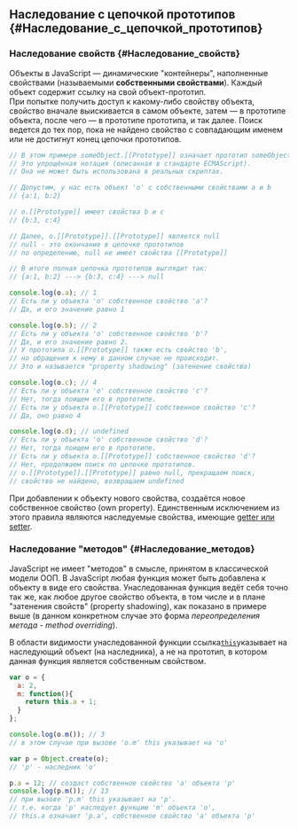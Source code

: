 ## Наследование с цепочкой прототипов {#Наследование_с_цепочкой_прототипов}

### Наследование свойств {#Наследование_свойств}

Объекты в JavaScript — динамические "контейнеры", наполненные свойствами \(называемыми **собственными свойствами**\). Каждый объект содержит ссылку на свой объект-прототип.  
При попытке получить доступ к какому-либо свойству объекта, свойство вначале выискивается в самом объекте, затем — в прототипе объекта, после чего — в прототипе прототипа, и так далее. Поиск ведется до тех пор, пока не найдено свойство с совпадающим именем или не достигнут конец цепочки прототипов.

```js
// В этом примере someObject.[[Prototype]] означает прототип someObject. 
// Это упрощённая нотация (описанная в стандарте ECMAScript). 
// Она не может быть использована в реальных скриптах.

// Допустим, у нас есть объект 'o' с собственными свойствами a и b
// {a:1, b:2} 

// o.[[Prototype]] имеет свойства b и с
// {b:3, c:4}

// Далее, o.[[Prototype]].[[Prototype]] является null
// null - это окончание в цепочке прототипов 
// по определению, null не имеет свойства [[Prototype]]

// В итоге полная цепочка прототипов выглядит так:
// {a:1, b:2} ---> {b:3, c:4} ---> null

console.log(o.a); // 1
// Есть ли у объекта 'o' собственное свойство 'a'? 
// Да, и его значение равно 1

console.log(o.b); // 2
// Есть ли у объекта 'o' собственное свойство 'b'? 
// Да, и его значение равно 2.
// У прототипа o.[[Prototype]] также есть свойство 'b', 
// но обращения к нему в данном случае не происходит. 
// Это и называется "property shadowing" (затенение свойства)

console.log(o.c); // 4
// Есть ли у объекта 'o' собственное свойство 'с'? 
// Нет, тогда поищем его в прототипе.
// Есть ли у объекта o.[[Prototype]] собственное свойство 'с'? 
// Да, оно равно 4

console.log(o.d); // undefined
// Есть ли у объекта 'o' собственное свойство 'd'? 
// Нет, тогда поищем его в прототипе.
// Есть ли у объекта o.[[Prototype]] собственное свойство 'd'? 
// Нет, продолжаем поиск по цепочке прототипов.
// o.[[Prototype]].[[Prototype]] равно null, прекращаем поиск, 
// свойство не найдено, возвращаем undefined
```

При добавлении к объекту нового свойства, создаётся новое собственное свойство \(own property\). Единственным исключением из этого правила являются наследуемые свойства, имеющие [getter или setter](https://developer.mozilla.org/en/docs/JavaScript/Guide/Working_with_Objects?redirectlocale=en-US&redirectslug=Core_JavaScript_1.5_Guide%2FWorking_with_Objects#Defining_getters_and_setters).

### Наследование "методов" {#Наследование_методов}

JavaScript не имеет "методов" в смысле, принятом в классической модели ООП. В JavaScript любая функция может быть добавлена к объекту в виде его свойства. Унаследованная функция ведёт себя точно так же, как любое другое свойство объекта, в том числе и в плане "затенения свойств" \(property shadowing\), как показано в примере выше \(в данном конкретном случае это форма _переопределения метода - method overriding_\).

В области видимости унаследованной функции ссылка[`this`](https://developer.mozilla.org/en/JavaScript/Reference/Operators/this)указывает на наследующий объект \(на наследника\), а не на прототип, в котором данная функция является собственным свойством.

```js
var o = {
  a: 2,
  m: function(){
    return this.a + 1;
  }
};

console.log(o.m()); // 3
// в этом случае при вызове 'o.m' this указывает на 'o'

var p = Object.create(o);
// 'p' - наследник 'o'

p.a = 12; // создаст собственное свойство 'a' объекта 'p'
console.log(p.m()); // 13
// при вызове 'p.m' this указывает на 'p'.
// т.е. когда 'p' наследует функцию 'm' объекта 'o', 
// this.a означает 'p.a', собственное свойство 'a' объекта 'p'
```



